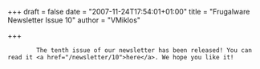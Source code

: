 
+++
draft = false
date = "2007-11-24T17:54:01+01:00"
title = "Frugalware Newsletter Issue 10"
author = "VMiklos"

+++

            The tenth issue of our newsletter has been released! You can read it <a href="/newsletter/10">here</a>. We hope you like it!
            
        